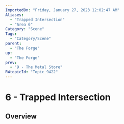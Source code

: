 ```yaml
---
ImportedOn: "Friday, January 27, 2023 12:02:47 AM"
Aliases:
  - "Trapped Intersection"
  - "Area 6"
Category: "Scene"
Tags:
  - "Category/Scene"
parent:
  - "The Forge"
up:
  - "The Forge"
prev:
  - "9 - The Metal Store"
RWtopicId: "Topic_9422"
---
```

# 6 - Trapped Intersection
## Overview
